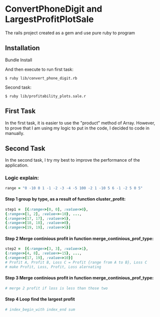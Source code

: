 # ConvertPhoneDigit and LargestProfitPlotSale

The rails project created as a gem and use pure ruby to program

## Installation

Bundle Install


And then execute to run first task:

    $ ruby lib/convert_phone_digit.rb 

Second task:

    $ ruby lib/profitability_plots.sale.r

## First Task

In the first task, it is easier to use the "product" method of Array. However, to prove that I am using my logic to put in the code, I decided to code in manually.

## Second Task

In the second task, I try my best to improve the performance of the application. 

### Logic explain:

```ruby
range = "0 -10 0 1 -1 -2 -3 -4 -5 100 -2 1 -10 5 6 -1 -2 5 0 5"
```

#### Step 1 group by type, as a result of function cluster_profit:

```ruby
step1 =  [{:range=>[0, 0], :value=>0},
{:range=>[1, 2], :value=>-10}, ..., 
{:range=>[17, 17], :value=>5},
{:range=>[18, 18], :value=>0}, 
{:range=>[19, 19], :value=>5}]
```

#### Step 2 Merge continious profit in function merge_continious_prof_type:

```ruby
step2 =  [{:range=>[3, 3], :value=>1},
{:range=>[4, 8], :value=>-15}, ...,
{:range=>[17, 19], :value=>10}]
# Profit A, Profit B, Loss C = Profit {range from A to B}, Loss C
# make Profit, Loss, Profit, Loss alernating
```
#### Step 3 Merge continious profit in function merge_continious_prof_type:

```ruby
# merge 2 profit if loss is less than those two
```
#### Step 4 Loop find the largest profit
```ruby
# index_begin_with index_end sum
```